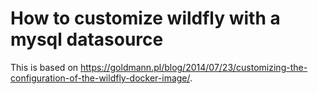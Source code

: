 # How to customize wildfly with a mysql datasource

This is based on 
<https://goldmann.pl/blog/2014/07/23/customizing-the-configuration-of-the-wildfly-docker-image/>.
